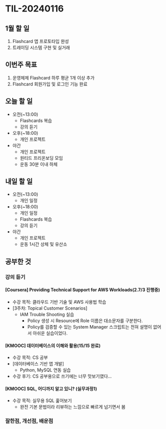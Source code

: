 # TIL-20240116

## 1월 할 일

1. Flashcard 앱 프로토타입 완성
2. 트레이딩 시스템 구현 및 실거래

## 이번주 목표

1. 운영체제 Flashcard 하루 평균 1개 이상 추가
2. Flashcard 회원가입 및 로그인 기능 완료

## 오늘 할 일

- 오전(~13:00)
  - Flashcards 복습
  - 강의 듣기
- 오후(~18:00)
  - 개인 프로젝트
- 야간
  - 개인 프로젝트
  - 원티드 프리온보딩 모임
  - 운동 30분 이내 하체

## 내일 할 일

- 오전(~13:00)
  - 개인 일정
- 오후(~18:00)
  - 개인 일정
  - Flashcards 복습
  - 강의 듣기
- 야간
  - 개인 프로젝트
  - 운동 1시간 상체 및 유산소

## 공부한 것

### 강의 듣기

#### [Coursera] Providing Technical Support for AWS Workloads(2.7/3 진행중)

- 수강 목적: 클라우드 기반 기술 및 AWS 사용법 학습
- [3주차: Topical Customer Scenarios]
  - IAM Trouble Shooting 실습
    - Policy 생성 시 Resource에 Role 이름은 대소문자를 구분한다.
    - Policy를 검증할 수 있는 System Manager 스크립트는 전혀 설명이 없어서 아쉬운 실습이었다.

#### [KMOOC] 데이터베이스의 이해와 활용(15/15 완료)

- 수강 목적: CS 공부
- [데이터베이스 기반 앱 개발]
  - Python, MySQL 연동 실습
- 수강 후기: CS 공부용으로 쓰기에는 너무 맛보기였다...

#### [KMOOC] SQL, 어디까지 알고 있니? (실무과정1)

- 수강 목적: 실무용 SQL 훑어보기
  - 완전 기본 문법이라 리뷰하는 느낌으로 빠르게 넘기면서 봄

### 잘한점, 개선점, 배운점
